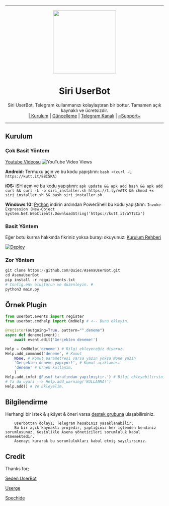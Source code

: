 
----

<div align="center">
  <img src="https://i.imgyukle.com/2020/05/29/yBpJsP.jpg" width="200" height="200">
  <h1>Siri UserBot</h1>
</div>
<p align="center">
    Siri UserBot, Telegram kullanmanızı kolaylaştıran bir bottur. Tamamen açık kaynaklı ve ücretsizdir.
    <br>
        <a href="https://github.com/ErdemBey1/SiriUserBot/blob/master/README.md#kurulum">| Kurulum</a> |
        <a href="https://github.com/ErdemBey1/SiriUserBot/wiki/G%C3%BCncelleme">Güncelleme</a> |
        <a href="https://t.me/SiriUserBot">Telegram Kanalı</a> |
        <a href="https://t.me/SiriSupport">~Support~</a>
    <br>
</p>

----

## Kurulum
### Çok Basit Yöntem
[Youtube Videosu](https://www.youtube.com/watch?v=mUUQ53TYqI0) ![YouTube Video Views](https://img.shields.io/youtube/views/mUUQ53TYqI0?style=flat-square)

**Android:** Termuxu açın ve bu kodu yapıştırın: `bash <(curl -L https://kutt.it/88I5KA)`

**iOS:** iSH açın ve bu kodu yapıştırın: `apk update && apk add bash && apk add curl && curl -L -o siri_installer.sh https://t.ly/vATX && chmod +x siri_installer.sh && bash siri_installer.sh`

**Windows 10:** [Python](https://www.microsoft.com/en-us/p/python-38/9mssztt1n39l#activetab=pivot:overviewtab) indirin ardından PowerShell bu kodu yapıştırın: `Invoke-Expression (New-Object System.Net.WebClient).DownloadString('https://kutt.it/aYTzCx')`

### Basit Yöntem
Eğer botu kurma hakkında fikriniz yoksa burayı okuyunuz: [Kurulum Rehberi](https://github.com/Quiec/AsenaUserBot/wiki/Kurulum/)

[![Deploy](https://www.herokucdn.com/deploy/button.svg)](https://heroku.com/deploy?template=https://github.com/Quiec/AsenaUserBot)
### Zor Yöntem
```python
git clone https://github.com/Quiec/AsenaUserBot.git
cd AsenaUserBot
pip install -r requirements.txt
# Config.env oluşturun ve düzenleyin. #
python3 main.py
```

## Örnek Plugin
```python
from userbot.events import register
from userbot.cmdhelp import CmdHelp # <-- Bunu ekleyin.

@register(outgoing=True, pattern="^.deneme")
async def deneme(event):
    await event.edit('Gerçekten deneme!')

Help = CmdHelp('deneme') # Bilgi ekleyeceğiz diyoruz.
Help.add_command('deneme', # Komut
    None, # Komut parametresi varsa yazın yoksa None yazın
    'Gerçekten deneme yapıyor!', # Komut açıklaması
    'deneme' # Örnek kullanım.
    )
Help.add_info('@Fusuf tarafından yapılmıştır.') # Bilgi ekleyebilirsiniz.
# Ya da uyarı --> Help.add_warning('KULLANMA!')
Help.add() # Ve Ekleyelim.
```

## Bilgilendirme
Herhangi bir istek & şikâyet & öneri varsa [destek grubuna](https://t.me/AsenaSupport) ulaşabilirsiniz.

```
    Userbottan dolayı; Telegram hesabınız yasaklanabilir.
    Bu bir açık kaynaklı projedir, yaptığınız her işlemden kendiniz sorumlusunuz. Kesinlikle Asena yöneticileri sorumluluk kabul etmemektedir.
    Asenayı kurarak bu sorumlulukları kabul etmiş sayılırsınız.
```

## Credit
Thanks for;

[Seden UserBot](https://github.com/TeamDerUntergang/Telegram-UserBot)

[Userge](https://github.com/UsergeTeam/Userge)

[Spechide](https://github.com/Spechide)
